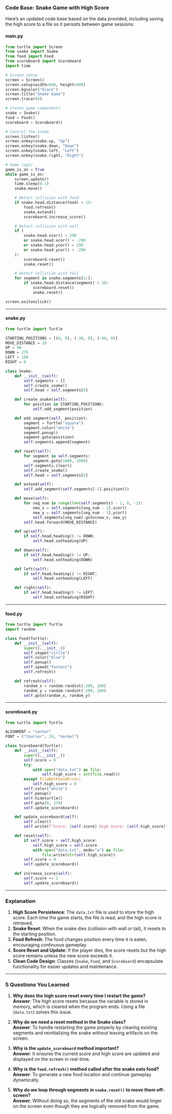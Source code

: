 

### **Code Base: Snake Game with High Score**
Here’s an updated code base based on the data provided, including saving the high score to a file so it persists between game sessions:

#### **main.py**
```python
from turtle import Screen
from snake import Snake
from food import Food
from scoreboard import Scoreboard
import time

# Screen setup
screen = Screen()
screen.setup(width=600, height=600)
screen.bgcolor("black")
screen.title("Snake Game")
screen.tracer(0)

# Create game components
snake = Snake()
food = Food()
scoreboard = Scoreboard()

# Control the snake
screen.listen()
screen.onkey(snake.up, "Up")
screen.onkey(snake.down, "Down")
screen.onkey(snake.left, "Left")
screen.onkey(snake.right, "Right")

# Game logic
game_is_on = True
while game_is_on:
    screen.update()
    time.sleep(0.1)
    snake.move()

    # Detect collision with food
    if snake.head.distance(food) < 15:
        food.refresh()
        snake.extend()
        scoreboard.increase_score()

    # Detect collision with wall
    if (
        snake.head.xcor() > 290
        or snake.head.xcor() < -290
        or snake.head.ycor() > 290
        or snake.head.ycor() < -290
    ):
        scoreboard.reset()
        snake.reset()

    # Detect collision with tail
    for segment in snake.segments[1:]:
        if snake.head.distance(segment) < 10:
            scoreboard.reset()
            snake.reset()

screen.exitonclick()
```

---

#### **snake.py**
```python
from turtle import Turtle

STARTING_POSITIONS = [(0, 0), (-20, 0), (-40, 0)]
MOVE_DISTANCE = 20
UP = 90
DOWN = 270
LEFT = 180
RIGHT = 0

class Snake:
    def __init__(self):
        self.segments = []
        self.create_snake()
        self.head = self.segments[0]

    def create_snake(self):
        for position in STARTING_POSITIONS:
            self.add_segment(position)

    def add_segment(self, position):
        segment = Turtle("square")
        segment.color("white")
        segment.penup()
        segment.goto(position)
        self.segments.append(segment)

    def reset(self):
        for segment in self.segments:
            segment.goto(1000, 1000)
        self.segments.clear()
        self.create_snake()
        self.head = self.segments[0]

    def extend(self):
        self.add_segment(self.segments[-1].position())

    def move(self):
        for seg_num in range(len(self.segments) - 1, 0, -1):
            new_x = self.segments[seg_num - 1].xcor()
            new_y = self.segments[seg_num - 1].ycor()
            self.segments[seg_num].goto(new_x, new_y)
        self.head.forward(MOVE_DISTANCE)

    def up(self):
        if self.head.heading() != DOWN:
            self.head.setheading(UP)

    def down(self):
        if self.head.heading() != UP:
            self.head.setheading(DOWN)

    def left(self):
        if self.head.heading() != RIGHT:
            self.head.setheading(LEFT)

    def right(self):
        if self.head.heading() != LEFT:
            self.head.setheading(RIGHT)
```

---

#### **food.py**
```python
from turtle import Turtle
import random

class Food(Turtle):
    def __init__(self):
        super().__init__()
        self.shape("circle")
        self.color("blue")
        self.penup()
        self.speed("fastest")
        self.refresh()

    def refresh(self):
        random_x = random.randint(-280, 280)
        random_y = random.randint(-280, 280)
        self.goto(random_x, random_y)
```

---

#### **scoreboard.py**
```python
from turtle import Turtle

ALIGNMENT = "center"
FONT = ("Courier", 24, "normal")

class Scoreboard(Turtle):
    def __init__(self):
        super().__init__()
        self.score = 0
        try:
            with open("data.txt") as file:
                self.high_score = int(file.read())
        except FileNotFoundError:
            self.high_score = 0
        self.color("white")
        self.penup()
        self.hideturtle()
        self.goto(0, 270)
        self.update_scoreboard()

    def update_scoreboard(self):
        self.clear()
        self.write(f"Score: {self.score} High Score: {self.high_score}", align=ALIGNMENT, font=FONT)

    def reset(self):
        if self.score > self.high_score:
            self.high_score = self.score
            with open("data.txt", mode="w") as file:
                file.write(str(self.high_score))
        self.score = 0
        self.update_scoreboard()

    def increase_score(self):
        self.score += 1
        self.update_scoreboard()
```

---

### **Explanation**
1. **High Score Persistence**: The `data.txt` file is used to store the high score. Each time the game starts, the file is read, and the high score is retrieved.
2. **Snake Reset**: When the snake dies (collision with wall or tail), it resets to the starting position.
3. **Food Refresh**: The food changes position every time it is eaten, encouraging continuous gameplay.
4. **Score Reset and Update**: If the player dies, the score resets but the high score remains unless the new score exceeds it.
5. **Clean Code Design**: Classes (`Snake`, `Food`, and `Scoreboard`) encapsulate functionality for easier updates and maintenance.

---

### **5 Questions You Learned**
1. **Why does the high score reset every time I restart the game?**  
   **Answer**: The high score resets because the variable is stored in memory, which is cleared when the program ends. Using a file (`data.txt`) solves this issue.

2. **Why do we need a reset method in the Snake class?**  
   **Answer**: To handle restarting the game properly by clearing existing segments and reinitializing the snake without leaving artifacts on the screen.

3. **Why is the `update_scoreboard` method important?**  
   **Answer**: It ensures the current score and high score are updated and displayed on the screen in real-time.

4. **Why is the `food.refresh()` method called after the snake eats food?**  
   **Answer**: To generate a new food location and continue gameplay dynamically.

5. **Why do we loop through segments in `snake.reset()` to move them off-screen?**  
   **Answer**: Without doing so, the segments of the old snake would linger on the screen even though they are logically removed from the game.

